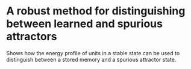 # A robust method for distinguishing between learned and spurious attractors

Shows how the energy profile of units in a stable state can be used to distinguish between a stored memory and a spurious attractor state.
